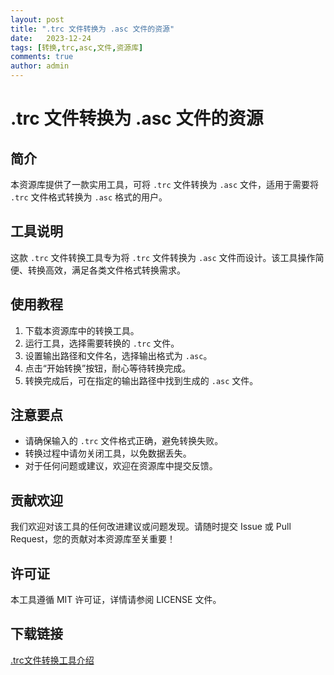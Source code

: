 ```yaml
---
layout: post
title: ".trc 文件转换为 .asc 文件的资源"
date:   2023-12-24
tags: [转换,trc,asc,文件,资源库]
comments: true
author: admin
---
```

# .trc 文件转换为 .asc 文件的资源

## 简介

本资源库提供了一款实用工具，可将 `.trc` 文件转换为 `.asc` 文件，适用于需要将 `.trc` 文件格式转换为 `.asc` 格式的用户。

## 工具说明

这款 `.trc` 文件转换工具专为将 `.trc` 文件转换为 `.asc` 文件而设计。该工具操作简便、转换高效，满足各类文件格式转换需求。

## 使用教程

1. 下载本资源库中的转换工具。
2. 运行工具，选择需要转换的 `.trc` 文件。
3. 设置输出路径和文件名，选择输出格式为 `.asc`。
4. 点击“开始转换”按钮，耐心等待转换完成。
5. 转换完成后，可在指定的输出路径中找到生成的 `.asc` 文件。

## 注意要点

- 请确保输入的 `.trc` 文件格式正确，避免转换失败。
- 转换过程中请勿关闭工具，以免数据丢失。
- 对于任何问题或建议，欢迎在资源库中提交反馈。

## 贡献欢迎

我们欢迎对该工具的任何改进建议或问题发现。请随时提交 Issue 或 Pull Request，您的贡献对本资源库至关重要！

## 许可证

本工具遵循 MIT 许可证，详情请参阅 LICENSE 文件。

## 下载链接

[.trc文件转换工具介绍](https://pan.quark.cn/s/db2d32e8b0bb)